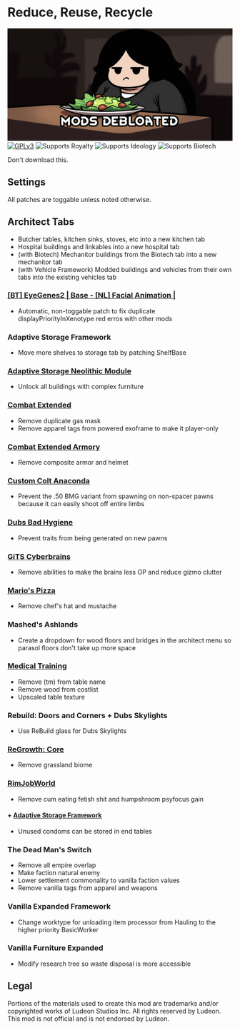 <!--[![GPLv3][badge-license]](https://www.gnu.org/licenses/gpl-3.0) -->
[badge-license]: https://img.shields.io/badge/License-GPLv3-lightgray
<!--![Supports Royalty][badge-dlc-royalty] supports Royalty DLC-->
[badge-dlc-royalty]: https://img.shields.io/badge/DLC-Royalty-gold
<!--![Supports Ideology][badge-dlc-ideology] supports Ideology DLC-->
[badge-dlc-ideology]: https://img.shields.io/badge/DLC-Ideology-indianred
<!--![Supports Biotech][badge-dlc-biotech] supports Biotech DLC-->
[badge-dlc-biotech]: https://img.shields.io/badge/DLC-Biotech-mediumturquoise
<!--![Supports Anomaly][badge-dlc-anomaly] supports Anomaly DLC-->
[badge-dlc-anomaly]: https://img.shields.io/badge/DLC-Anomaly-darkseagreen

# Reduce, Reuse, Recycle
![](About/Preview.png)\
[![GPLv3][badge-license]](https://www.gnu.org/licenses/gpl-3.0) ![Supports Royalty][badge-dlc-royalty] ![Supports Ideology][badge-dlc-ideology] ![Supports Biotech][badge-dlc-biotech]

Don't download this.

## Settings
All patches are toggable unless noted otherwise.

## Architect Tabs
- Butcher tables, kitchen sinks, stoves, etc into a new kitchen tab
- Hospital buildings and linkables into a new hospital tab
- (with Biotech) Mechanitor buildings from the Biotech tab into a new mechanitor tab
- (with Vehicle Framework) Modded buildings and vehicles from their own tabs into the existing vehicles tab

### [[BT] EyeGenes2 | Base - [NL] Facial Animation |](https://steamcommunity.com/sharedfiles/filedetails/?id=2898151329)
- Automatic, non-toggable patch to fix duplicate displayPriorityInXenotype red erros with other mods

### Adaptive Storage Framework
- Move more shelves to storage tab by patching ShelfBase

### [Adaptive Storage Neolithic Module](https://steamcommunity.com/sharedfiles/filedetails/?id=3033901895)
- Unlock all buildings with complex furniture

### [Combat Extended](https://steamcommunity.com/workshop/filedetails/?id=2890901044)
- Remove duplicate gas mask
- Remove apparel tags from powered exoframe to make it player-only

### [Combat Extended Armory](https://steamcommunity.com/sharedfiles/filedetails/?id=2911110083)
- Remove composite armor and helmet

### [Custom Colt Anaconda](https://steamcommunity.com/sharedfiles/filedetails/?id=2437436419)
- Prevent the .50 BMG variant from spawning on non-spacer pawns because it can easily shoot off entire limbs

### [Dubs Bad Hygiene](https://steamcommunity.com/sharedfiles/filedetails/?id=836308268)
- Prevent traits from being generated on new pawns

### [GiTS Cyberbrains](https://steamcommunity.com/sharedfiles/filedetails/?id=3272114598)
- Remove abilities to make the brains less OP and reduce gizmo clutter

### [Mario's Pizza](https://steamcommunity.com/sharedfiles/filedetails/?id=3226188356)
- Remove chef's hat and mustache

### Mashed's Ashlands
- Create a dropdown for wood floors and bridges in the architect menu so parasol floors don't take up more space

### [Medical Training](https://steamcommunity.com/sharedfiles/filedetails/?id=1214615921)
- Remove (tm) from table name
- Remove wood from costlist
- Upscaled table texture

### Rebuild: Doors and Corners + Dubs Skylights
- Use ReBuild glass for Dubs Skylights

### [ReGrowth: Core](https://steamcommunity.com/workshop/filedetails/?id=2260097569)
- Remove grassland biome

### [RimJobWorld](https://gitgud.io/Ed86/rjw)
- Remove cum eating fetish shit and humpshroom psyfocus gain

#### + [Adaptive Storage Framework](https://steamcommunity.com/workshop/filedetails/?id=3033901359)
- Unused condoms can be stored in end tables

### The Dead Man's Switch
- Remove all empire overlap
- Make faction natural enemy
- Lower settlement commonality to vanilla faction values
- Remove vanilla tags from apparel and weapons

### Vanilla Expanded Framework
- Change worktype for unloading item processor from Hauling to the higher priority BasicWorker

### Vanilla Furniture Expanded
- Modify research tree so waste disposal is more accessible

## Legal
Portions of the materials used to create this mod are trademarks and/or copyrighted works of Ludeon Studios Inc. All rights reserved by Ludeon. This mod is not official and is not endorsed by Ludeon.